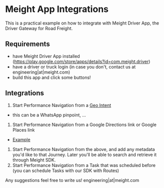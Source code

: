 # Meight App Integrations

This is a practical example on how to integrate with Meight Driver App, the Driver Gateway for Road Freight.

## Requirements
* have Meight Driver App installed (https://play.google.com/store/apps/details?id=com.meight.driver)
* have a driver or truck login (in case you don't, contact us at engineering|at|meight.com)
* build this app and click some buttons!

## Integrations
1. Start Performance Navigation from a [Geo Intent](https://developer.android.com/guide/components/intents-common#Maps)
  - this can be a WhatsApp pinpoint, ...
1. Start Performance Navigation from a Google Directions link or Google Places link
  - [Example](https://www.google.com/maps/dir/Lisbon/Porto/@39.9368056,-9.9874397,8z/data=!4m29!4m28!1m20!1m1!1s0xd19331a61e4f33b:0x400ebbde49036d0!2m2!1d-9.1393366!2d38.7222524!3m4!1m2!1d-8.3091729!2d39.6281356!3s0xd1879df52f65691:0x300b47845bb448c2!3m4!1m2!1d-8.2771!2d40.2251977!3s0xd22e4e515719071:0x77202125ec4720a!3m4!1m2!1d-7.9635742!2d40.614806!3s0xd2339e344522187:0x61f15464d5b1b86!1m5!1m1!1s0xd2465abc4e153c1:0xa648d95640b114bc!2m2!1d-8.6291053!2d41.1579438!3e0)
1. Start Performance Navigation from the above, and add any metadata you'd like to that Journey. Later you'll be able to search and retrieve it through Meight SDK.
1. Start Performance Navigation from a Task that was scheduled before (you can schedule Tasks with our SDK with Routes)


Any suggestions feel free to write us! engineering|at|meight.com